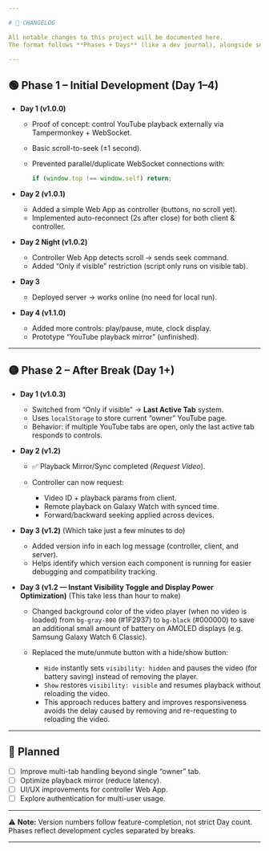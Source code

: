 ```yaml
---

# 📜 CHANGELOG

All notable changes to this project will be documented here.
The format follows **Phases + Days** (like a dev journal), alongside semantic **versions**.

---
```


## 🟢 Phase 1 – Initial Development (Day 1–4)

* **Day 1 (v1.0.0)**

  * Proof of concept: control YouTube playback externally via Tampermonkey + WebSocket.
  * Basic scroll-to-seek (±1 second).
  * Prevented parallel/duplicate WebSocket connections with:

    ```js
    if (window.top !== window.self) return;
    ```
* **Day 2 (v1.0.1)**

  * Added a simple Web App as controller (buttons, no scroll yet).
  * Implemented auto-reconnect (2s after close) for both client & controller.
* **Day 2 Night (v1.0.2)**

  * Controller Web App detects scroll → sends seek command.
  * Added “Only if visible” restriction (script only runs on visible tab).
* **Day 3**

  * Deployed server → works online (no need for local run).
* **Day 4 (v1.1.0)**

  * Added more controls: play/pause, mute, clock display.
  * Prototype “YouTube playback mirror” (unfinished).

---

## 🟡 Phase 2 – After Break (Day 1+)

* **Day 1 (v1.0.3)**

  * Switched from “Only if visible” → **Last Active Tab** system.
  * Uses `localStorage` to store current “owner” YouTube page.
  * Behavior: if multiple YouTube tabs are open, only the last active tab responds to controls.

* **Day 2 (v1.2)**

  * ✅ Playback Mirror/Sync completed (*Request Video*).
  * Controller can now request:

    * Video ID + playback params from client.
    * Remote playback on Galaxy Watch with synced time.
    * Forward/backward seeking applied across devices.

* **Day 3 (v1.2)** (Which take just a few minutes to do) 

  * Added version info in each log message (controller, client, and server).  
  * Helps identify which version each component is running for easier debugging and compatibility tracking.

* **Day 3 (v1.2 — Instant Visibility Toggle and Display Power Optimization)** (This take less than hour to make) 

  * Changed background color of the video player (when no video is loaded) from `bg-gray-800` (#1F2937) to `bg-black` (#000000) to save an additional small amount of battery on AMOLED displays (e.g. Samsung Galaxy Watch 6 Classic).
  * Replaced the mute/unmute button with a hide/show button:

    * `Hide` instantly sets `visibility: hidden` and pauses the video (for battery saving) instead of removing the player.
    * `Show` restores `visibility: visible` and resumes playback without reloading the video.
    * This approach reduces battery and improves responsiveness avoids the delay caused by removing and re-requesting to reloading the video.

---

## 🔮 Planned

* [ ] Improve multi-tab handling beyond single “owner” tab.
* [ ] Optimize playback mirror (reduce latency).
* [ ] UI/UX improvements for controller Web App.
* [ ] Explore authentication for multi-user usage.

---

⚠️ **Note:** Version numbers follow feature-completion, not strict Day count.
Phases reflect development cycles separated by breaks.

---